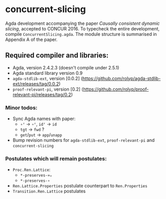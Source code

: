 # concurrent-slicing

Agda development accompanying the paper _Causally consistent dynamic
slicing_, accepted to CONCUR 2016. To typecheck the entire development,
compile `ConcurrentSlicing.agda`. The module structure is summarised in
Appendix A of the paper.

## Required compiler and libraries:

* Agda, version 2.4.2.3 (doesn't compile under 2.5.1)
* Agda standard library version 0.9
* `agda-stdlib-ext`, version [0.0.2] (https://github.com/rolyp/agda-stdlib-ext/releases/tag/0.0.2)
* `proof-relevant-pi`, version [0.2] (https://github.com/rolyp/proof-relevant-pi/releases/tag/0.2)

### Minor todos:

* Sync Agda names with paper:
  * `∘ᶠ` → `∘ᶠ`, `idᶠ` → `id`
  * `tgt` → `fwd` ?
  * `get`/`put` → `app`/`unapp`
* Bump revision numbers for `agda-stdlib-ext`, `proof-relevant-pi` and `concurrent-slicing`

### Postulates which will remain postulates:

* `Proc.Ren.Lattice`:
  * `*-preserves-≃ₑ`
  * `*-preserves-∘`
* `Ren.Lattice.Properties` postulate counterpart to `Ren.Properties`
* `Transition.Ren.Lattice` postulates
